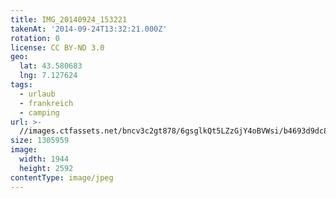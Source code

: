 ```yaml
---
title: IMG_20140924_153221
takenAt: '2014-09-24T13:32:21.000Z'
rotation: 0
license: CC BY-ND 3.0
geo:
  lat: 43.580683
  lng: 7.127624
tags:
  - urlaub
  - frankreich
  - camping
url: >-
  //images.ctfassets.net/bncv3c2gt878/6gsglkQt5LZzGjY4oBVWsi/b4693d9dc8242699a0e3299e10f66189/img_20140924_153221_28234317301_o
size: 1305959
image:
  width: 1944
  height: 2592
contentType: image/jpeg
---
```


